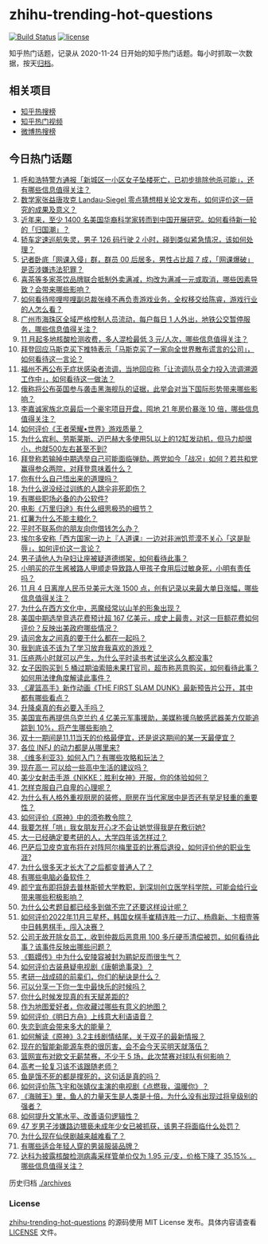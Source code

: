 # zhihu-trending-hot-questions

[![Build Status](https://github.com/justjavac/zhihu-trending-hot-questions/workflows/ci/badge.svg?branch=master)](https://github.com/justjavac/zhihu-trending-hot-questions/actions)
[![license](https://img.shields.io/github/license/justjavac/zhihu-trending-hot-questions)](https://github.com/justjavac/zhihu-trending-hot-questions/blob/master/LICENSE)

知乎热门话题，记录从 2020-11-24 日开始的知乎热门话题。每小时抓取一次数据，按天[归档](./archives)。

## 相关项目

- [知乎热搜榜](https://github.com/justjavac/zhihu-trending-top-search)
- [知乎热门视频](https://github.com/justjavac/zhihu-trending-hot-video)
- [微博热搜榜](https://github.com/justjavac/weibo-trending-hot-search)

## 今日热门话题

<!-- BEGIN -->
<!-- 最后更新时间 Sun Nov 06 2022 02:07:03 GMT+0800 (China Standard Time) -->

1. [呼和浩特警方通报「新城区一小区女子坠楼死亡，已初步排除他杀可能」，还有哪些信息值得关注？](https://www.zhihu.com/question/564776835)
1. [数学家张益唐攻克 Landau-Siegel 零点猜想相关论文发布，如何评价这一研究的成果及意义？](https://www.zhihu.com/question/564799818)
1. [近年来，至少 1400 名美国华裔科学家转而到中国开展研究。如何看待新一轮的「归国潮」？](https://www.zhihu.com/question/564619685)
1. [轿车定速巡航失灵，男子 126 码行驶 2 小时，碰到类似紧急情况，该如何处理？](https://www.zhihu.com/question/564577037)
1. [记者卧底「网课入侵」群，群员 00 后居多，男性占比超 7 成，「网课爆破」是否涉嫌违法犯罪？](https://www.zhihu.com/question/564787315)
1. [喜茶等多家茶饮品牌联合抵制外卖满减，均改为满减一元或取消，哪些因素导致？会带来哪些影响？](https://www.zhihu.com/question/564778646)
1. [如何看待哔哩哔哩副总裁张峰不再负责游戏业务，全权移交给陈睿，游戏行业的人怎么看？](https://www.zhihu.com/question/564647751)
1. [广州市海珠区全域严格控制人员流动，每户每日 1 人外出，地铁公交暂停服务，哪些信息值得关注？](https://www.zhihu.com/question/564780092)
1. [11 月起多地核酸检测收费，多人混检最低 3 元/人次，哪些信息值得关注？](https://www.zhihu.com/question/564776780)
1. [拜登回应马斯克买下推特表示「马斯克买了一家向全世界散布谎言的公司」，如何看待这一言论？](https://www.zhihu.com/question/564825251)
1. [福州不再公布无症状感染者流调，当地回应称「让流调队员全力投入流调溯源工作中」，如何看待这一做法？](https://www.zhihu.com/question/564785366)
1. [俄称将公布英国参与袭击黑海舰队的证据，此举会对当下国际形势带来哪些影响？](https://www.zhihu.com/question/564577614)
1. [李嘉诚家族北京最后一个豪宅项目开盘，囤地 21 年房价暴涨 10 倍，哪些信息值得关注？](https://www.zhihu.com/question/564828408)
1. [如何评价《王者荣耀•世界》游戏质量？](https://www.zhihu.com/question/561290653)
1. [为什么宾利、劳斯莱斯、迈巴赫大多使用5L以上的12缸发动机，但马力却很小，也就500左右甚至不到?](https://www.zhihu.com/question/559041698)
1. [拜登称若输掉中期选举自己可能面临弹劾，两党如今「战况」如何？若共和党赢得参众两院，对拜登意味着什么？](https://www.zhihu.com/question/564828515)
1. [你有什么自己悟出来的道理吗？](https://www.zhihu.com/question/557600391)
1. [为什么说没经过训练的人跳伞非死即伤？](https://www.zhihu.com/question/358081141)
1. [有哪些职场必备的办公软件?](https://www.zhihu.com/question/291719861)
1. [电影《万里归途》有什么细思极恐的细节？](https://www.zhihu.com/question/554025257)
1. [红薯为什么不能主粮化？](https://www.zhihu.com/question/37205624)
1. [平时不联系你的朋友向你借钱怎么办？](https://www.zhihu.com/question/561963424)
1. [埃尔多安称「西方国家一边上『人道课』一边对非洲饥荒漠不关心「这是耻辱」，如何评价这一言论？](https://www.zhihu.com/question/564816957)
1. [男子请他人为孕妇让座被疑道德绑架，如何看待此事？](https://www.zhihu.com/question/564823771)
1. [小明买的花生酱被路人甲顺走导致路人甲孩子食用后过敏身死，小明有责任吗？](https://www.zhihu.com/question/564243735)
1. [11 月 4 日离岸人民币兑美元大涨 1500 点，创有记录以来最大单日涨幅，哪些信息值得关注？](https://www.zhihu.com/question/564665889)
1. [为什么在西方文化中，恶魔经常以山羊的形象出现？](https://www.zhihu.com/question/19742967)
1. [美国中期选举竞选花费预计超 167 亿美元，成史上最贵，对这一巨额花费如何评价？反映出美政府哪些情况？](https://www.zhihu.com/question/564627994)
1. [请问舍友之间真的要干什么都在一起吗？](https://www.zhihu.com/question/563481290)
1. [我到底该不该为了学习放弃我喜欢的游戏？](https://www.zhihu.com/question/564828418)
1. [压疮两小时就可以产生，为什么平时读书考试坐这么久都没事?](https://www.zhihu.com/question/559036956)
1. [女子因购买到 5 桶过期油索赔未果打官司，超市称恶意购买，如何看待此事？如何用法律角度解读此事件？](https://www.zhihu.com/question/564590906)
1. [《灌篮高手》新作动画《THE FIRST SLAM DUNK》最新预告片公开，其中都有哪些看点？](https://www.zhihu.com/question/564667789)
1. [升降桌真的有必要入手吗？](https://www.zhihu.com/question/388004287)
1. [美国宣布再提供乌克兰约 4 亿美元军事援助，美媒称援乌敏感武器美方仅能追踪到 10%，将产生哪些影响？](https://www.zhihu.com/question/564780104)
1. [双十一期间是11.11当天的价格最便宜，还是说这期间的某一天最便宜？](https://www.zhihu.com/question/66550652)
1. [各位 INFJ 的动力都是从哪里来?](https://www.zhihu.com/question/563796478)
1. [《维多利亚3》如何入门？有哪些攻略和玩法？](https://www.zhihu.com/question/561742488)
1. [现在高一 可以给一些高中生活的建议吗？](https://www.zhihu.com/question/516754601)
1. [美少女射击手游《NIKKE：胜利女神》开服，你的体验如何？](https://www.zhihu.com/question/564600289)
1. [怎样克服自己自卑的心理呢？](https://www.zhihu.com/question/564425586)
1. [为什么有人格外重视厨房的装修，厨房在当代家居中是否还有举足轻重的重要性？](https://www.zhihu.com/question/562905064)
1. [如何评价《原神》中的须弥教令院？](https://www.zhihu.com/question/564377395)
1. [我要怎样「哄」我女朋友开心才不会让她觉得我是在敷衍她?](https://www.zhihu.com/question/563796789)
1. [大一已经确定要考研的人，大学四年该怎样过？](https://www.zhihu.com/question/265939871)
1. [巴萨后卫皮克宣布将在对阵阿尔梅里亚的比赛后退役，如何评价他的职业生涯?](https://www.zhihu.com/question/564560768)
1. [为什么很多天才长大了之后都变普通人了？](https://www.zhihu.com/question/36189776)
1. [有哪些电脑必备软件？](https://www.zhihu.com/question/322347593)
1. [颜宁宣布即将辞去普林斯顿大学教职，到深圳创立医学科学院，可能会给行业带来哪些积极影响？](https://www.zhihu.com/question/563949692)
1. [为什么公考题目都已经多到做不完了还要这样设计呢？](https://www.zhihu.com/question/552337903)
1. [如何评价2022年11月三星杯，韩国女棋手崔精连胜一力辽、杨鼎新、卞相壹等中日韩男棋手，闯入决赛？](https://www.zhihu.com/question/564629455)
1. [公司无故开除女员工，收到仲裁后恶意用 100 多斤硬币清偿被罚，如何看待此事？该事件反映出哪些问题？](https://www.zhihu.com/question/564381956)
1. [《甄嬛传》中为什么安陵容被封为鹂妃反而很生气？](https://www.zhihu.com/question/294012988)
1. [如何评价古装悬疑电视剧《唐朝诡事录》？](https://www.zhihu.com/question/555936214)
1. [考研一战成硕的前辈们，你们的秘诀是什么？](https://www.zhihu.com/question/548691349)
1. [可以分享一下你一生中最快乐的时候吗？](https://www.zhihu.com/question/564595236)
1. [你什么时候发现真的有天赋差距的?](https://www.zhihu.com/question/531148965)
1. [作为地图爱好者，你收藏过哪些有意义的地图？](https://www.zhihu.com/question/465456989)
1. [如何评价《明日方舟》上线意大利语语音？](https://www.zhihu.com/question/561890838)
1. [失恋到底会带来多大的能量？](https://www.zhihu.com/question/563281963)
1. [如何解读《原神》3.2主线剧情结尾，关于双子的最新情报？](https://www.zhihu.com/question/564213493)
1. [现在的智能新能源车卷的很厉害，会不会今天买明天就落伍？](https://www.zhihu.com/question/564003264)
1. [篮网宣布对欧文无薪禁赛，不少于 5 场，此次禁赛对球队有何影响？](https://www.zhihu.com/question/564576459)
1. [高考一轮复习该不该跟随老师？](https://www.zhihu.com/question/277615774)
1. [鱼是饿不死的都是撑死的，这句话是真的吗？](https://www.zhihu.com/question/531704430)
1. [如何评价陈飞宇和张婧仪主演的电视剧《点燃我，温暖你》？](https://www.zhihu.com/question/564441374)
1. [《海贼王》里，鱼人的力量天生是人类是十倍，为什么没有出现过将皇级别的强者？](https://www.zhihu.com/question/338862408)
1. [如何提升文笔水平、改善语句逻辑性？](https://www.zhihu.com/question/451339370)
1. [47 岁男子涉嫌路边猥亵未成年少女已被抓获，该男子将面临什么处罚？](https://www.zhihu.com/question/564597735)
1. [为什么现在仙侠剧越来越难看了？](https://www.zhihu.com/question/293435097)
1. [有哪些适合年轻人穿的男装服装品牌？](https://www.zhihu.com/question/27214479)
1. [达科为披露核酸检测病毒采样管单价仅为 1.95 元/支，价格下降了 35.15% ，哪些信息值得关注？](https://www.zhihu.com/question/564430697)

<!-- END -->

历史归档 [./archives](./archives)

### License

[zhihu-trending-hot-questions](https://github.com/justjavac/zhihu-trending-hot-questions)
的源码使用 MIT License 发布。具体内容请查看 [LICENSE](./LICENSE) 文件。

